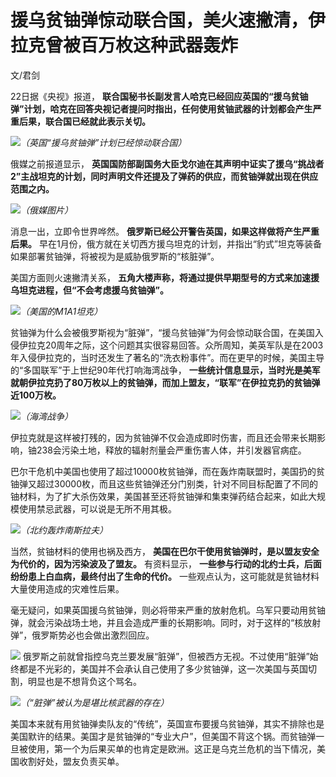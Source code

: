 # 援乌贫铀弹惊动联合国，美火速撇清，伊拉克曾被百万枚这种武器轰炸

文/君剑

22日据《央视》报道，
**联合国秘书长副发言人哈克已经回应英国的“援乌贫铀弹”计划，哈克在回答央视记者提问时指出，任何使用贫铀武器的计划都会产生严重后果，联合国已经就此表示关切。**

![](https://inews.gtimg.com/news_bt/OodpWizDMdOIRasBFVUrxFMVe9FBm_9A6CjUKlXVt65i8AA/1000)_（英国“援乌贫铀弹”计划已经惊动联合国）_

俄媒之前报道显示，
**英国国防部副国务大臣戈尔迪在其声明中证实了援乌“挑战者2”主战坦克的计划，同时声明文件还提及了弹药的供应，而贫铀弹就出现在供应范围之内。**

![](https://inews.gtimg.com/news_bt/OOLN213slzmrch9Q92jwEszWt6eIhS14PyunWEoQjV1oMAA/1000)_（俄媒图片）_

消息一出，立即令世界哗然。 **俄罗斯已经公开警告英国，如果这样做将产生严重后果。**
早在1月份，俄方就在关切西方援乌坦克的计划，并指出“豹式”坦克等装备如果部署贫铀弹，将被视为是威胁俄罗斯的“核脏弹”。

美国方面则火速撇清关系， **五角大楼声称，将通过提供早期型号的方式来加速援乌坦克进程，但“不会考虑援乌贫铀弹”。**

![](https://inews.gtimg.com/news_bt/OoHOuJ0OdAL2j9-owIisuEFjoGYXNhJlUf0Qmyj35XU6cAA/1000)_（美国的M1A1坦克）_

贫铀弹为什么会被俄罗斯视为“脏弹”，“援乌贫铀弹”为何会惊动联合国，在美国入侵伊拉克20周年之际，这个问题其实很容易回答。众所周知，美英军队是在2003年入侵伊拉克的，当时还发生了著名的“洗衣粉事件”。而在更早的时候，美国主导的“多国联军”于上世纪90年代打响海湾战争，
**一些统计信息显示，当时光是美军就朝伊拉克扔了80万枚以上的贫铀弹，而加上盟友，“联军”在伊拉克扔的贫铀弹近100万枚。**

![](https://inews.gtimg.com/news_bt/OKRs4H3HT9Tyzs0pWTzdAeykJmrLAVSEdg_JEsIjNNKt0AA/1000)_（海湾战争）_

伊拉克就是这样被打残的，因为贫铀弹不仅会造成即时伤害，而且还会带来长期影响，铀238会污染土地，释放的辐射剂量会严重伤害人体，并引发器官病症。

巴尔干危机中美国也使用了超过10000枚贫铀弹，而在轰炸南联盟时，美国扔的贫铀弹又超过30000枚，而且这些贫铀弹还分门别类，针对不同目标配置了不同的铀材料，为了扩大杀伤效果，美国甚至还将贫铀弹和集束弹药结合起来，如此大规模使用禁忌武器，可以说是无所不用其极。

![](https://inews.gtimg.com/news_bt/OLxQ8kqxRM1G1wN0q7YDTQEbE5OT7RF6e9YETS6CSrna4AA/1000)_（北约轰炸南斯拉夫）_

当然，贫铀材料的使用也祸及西方， **美国在巴尔干使用贫铀弹时，是以盟友安全为代价的，因为污染波及了盟友。** 有资料显示，
**一些参与行动的北约士兵，后面纷纷患上白血病，最终付出了生命的代价。** 一些观点认为，这可能就是贫铀材料大量使用造成的灾难性后果。

毫无疑问，如果英国援乌贫铀弹，则必将带来严重的放射危机。乌军只要动用贫铀弹，就会污染战场土地，并且会造成严重的长期影响。同时，对于这样的“核放射弹”，俄罗斯势必也会做出激烈回应。

![](https://inews.gtimg.com/news_bt/O3KDKdiFxFP06PynLbG_gKqaM_jFg3GyoUQlrEX57KNh0AA/1000)
俄罗斯之前就曾指控乌克兰要发展“脏弹”，但被西方无视。不过使用“脏弹”始终都是不光彩的，美国并不会承认自己使用了多少贫铀弹，这一次美国与英国切割，明显也是不想背负这个骂名。

![](https://inews.gtimg.com/news_bt/Od-88VYCBb_5Pne0ALzCwCeXg7ntheGysqqdl9UgxU7OMAA/1000)_（“脏弹”被认为是堪比核武器的存在）_

美国本来就有用贫铀弹卖队友的“传统”，英国宣布要援乌贫铀弹，其实不排除也是美国默许的结果。美国才是贫铀弹的“专业大户”，但美国不背这个锅。而贫铀弹一旦被使用，第一个为后果买单的也肯定是欧洲。这正是乌克兰危机的当下情况，美国收割好处，盟友负责买单。

